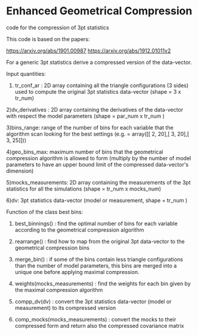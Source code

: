 # Enhanced Geometrical Compression

code for the compression of 3pt statistics

This code is based on the papers:

https://arxiv.org/abs/1901.00987
https://arxiv.org/abs/1912.01011v2

For a generic 3pt statistics derive a compressed version of the data-vector.

Input quantities:

1) tr_conf_ar : 2D array containing all the triangle configurations (3 sides) used to compute the original 3pt statistics data-vector (shape = 3 x tr_num)

2)dv_derivatives : 2D array containing the derivatives of the data-vector with respect the model parameters
                  (shape = par_num x tr_num ) 

3)bins_range: range of the number of bins for each variable that the algorithm scan looking for the best settings
                (e.g. = array([[ 2, 20],[ 3, 20],[ 3, 25]]))

4)geo_bins_max: maximum number of bins that the geometrical compression algorithm is allowed to form 
(multiply by the number of model parameters to have an upper bound limit of the compressed data-vector's dimension)

5)mocks_measurements: 2D array containing the measurements of the 3pt statistics for all the simulations
                     (shape = tr_num x mocks_num)

6)dv: 3pt statistics data-vector (model or measurement, shape = tr_num )

Function of the class best bins:

1) best_binnings() : find the optimal number of bins for each variable according to the geometrical compression algorithm

2) rearrange() : find how to map from the original 3pt data-vector to the geometrical compression bins

3) merge_bin() : if some of the bins contain less triangle configurations than the number of model parameters, this bins are 
                 merged into a unique one before applying maximal compression.
                 
4) weights(mocks_measurements) : find the weights for each bin given by the maximal compression algorithm

5) compp_dv(dv) : convert the 3pt statistics data-vector (model or measurement) to its compressed version

6) comp_mocks(mocks_measurements) : convert the mocks to their compressed form and return also the compressed covariance matrix

